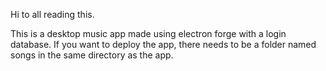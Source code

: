 Hi to all reading this.

This is a desktop music app made using electron forge with a login database. If you want to deploy the app, there needs to be a folder named songs in the same directory as the app.
